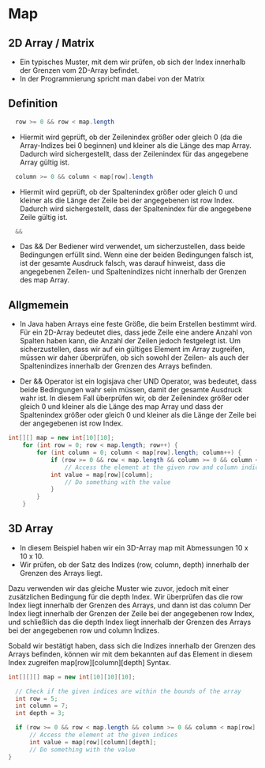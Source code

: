 # Map

## 2D Array / Matrix

- Ein typisches Muster, mit dem wir prüfen, ob sich der Index innerhalb der Grenzen vom 2D-Array befindet.
- In der Programmierung spricht man dabei von der Matrix

## Definition

```java
  row >= 0 && row < map.length
  ```
  - Hiermit wird geprüft, ob der Zeilenindex größer oder gleich 0 (da die Array-Indizes bei 0 beginnen) und kleiner als die Länge des map Array. Dadurch wird sichergestellt, dass der Zeilenindex für das angegebene Array gültig ist.
  
```java
  column >= 0 && column < map[row].length
  ```
  -  Hiermit wird geprüft, ob der Spaltenindex größer oder gleich 0 und kleiner als die Länge der Zeile bei der angegebenen ist row Index. Dadurch wird sichergestellt, dass der Spaltenindex für die angegebene Zeile gültig ist.
  
```java
  &&
  ```
  - Das && Der Bediener wird verwendet, um sicherzustellen, dass beide Bedingungen erfüllt sind. Wenn eine der beiden Bedingungen falsch ist, ist der gesamte Ausdruck falsch, was darauf hinweist, dass die angegebenen Zeilen- und Spaltenindizes nicht innerhalb der Grenzen des map Array.
  


## Allgmemein


- In Java haben Arrays eine feste Größe, die beim Erstellen bestimmt wird. Für ein 2D-Array bedeutet dies,
dass jede Zeile eine andere Anzahl von Spalten haben kann, die Anzahl der Zeilen jedoch festgelegt ist.
Um sicherzustellen, dass wir auf ein gültiges Element im Array zugreifen,
müssen wir daher überprüfen,
ob sich sowohl der Zeilen- als auch der Spaltenindizes innerhalb der Grenzen des Arrays befinden.


- Der && Operator ist ein logisjava
  cher UND Operator, was bedeutet, dass beide Bedingungen wahr sein müssen,
   damit der gesamte Ausdruck wahr ist. In diesem Fall überprüfen wir,
   ob der Zeilenindex größer oder gleich 0 und kleiner als die Länge des map Array
    und dass der Spaltenindex größer oder gleich 0
    und kleiner als die Länge der Zeile bei der angegebenen ist row Index.


```java
int[][] map = new int[10][10];
    for (int row = 0; row < map.length; row++) {
        for (int column = 0; column < map[row].length; column++) {
            if (row >= 0 && row < map.length && column >= 0 && column < map[row].length) {
                // Access the element at the given row and column indices
            int value = map[row][column];
                // Do something with the value
            }
        }
    }
```




## 3D Array 

- In diesem Beispiel haben wir ein 3D-Array map mit Abmessungen 10 x 10 x 10.
- Wir prüfen, ob der Satz des Indizes (row, column, depth) innerhalb der Grenzen des Arrays liegt.

Dazu verwenden wir das gleiche Muster wie zuvor, jedoch mit einer zusätzlichen Bedingung für die depth Index. Wir überprüfen das die row Index liegt innerhalb der Grenzen des Arrays, und dann ist das column Der Index liegt innerhalb der Grenzen der Zeile bei der angegebenen row Index, und schließlich das die depth Index liegt innerhalb der Grenzen des Arrays bei der angegebenen row und column Indizes.

Sobald wir bestätigt haben, dass sich die Indizes innerhalb der Grenzen des Arrays befinden, können wir mit dem bekannten auf das Element in diesem Index zugreifen map[row][column][depth] Syntax.


```java
int[][][] map = new int[10][10][10];

  // Check if the given indices are within the bounds of the array
  int row = 5;
  int column = 7;
  int depth = 3;

  if (row >= 0 && row < map.length && column >= 0 && column < map[row].length && depth >= 0 && depth < map[row][column].length) {
      // Access the element at the given indices
      int value = map[row][column][depth];
      // Do something with the value
}

```